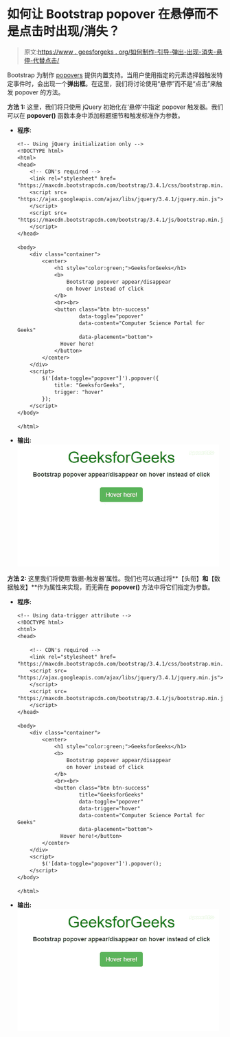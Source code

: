 # 如何让 Bootstrap popover 在悬停而不是点击时出现/消失？

> 原文:[https://www . geesforgeks . org/如何制作-引导-弹出-出现-消失-悬停-代替点击/](https://www.geeksforgeeks.org/how-to-make-bootstrap-popover-appear-disappear-on-hover-instead-of-click/)

Bootstrap 为制作 [popovers](https://www.geeksforgeeks.org/popovers-in-bootstrap-with-examples/) 提供内置支持。当用户使用指定的元素选择器触发特定事件时，会出现一个**弹出框**。在这里，我们将讨论使用“悬停”而不是“点击”来触发 popover 的方法。

**方法 1:** 这里，我们将只使用 jQuery 初始化在‘悬停’中指定 popover 触发器。我们可以在 **popover()** 函数本身中添加标题细节和触发标准作为参数。

*   **程序:**

    ```
    <!-- Using jQuery initialization only -->
    <!DOCTYPE html>
    <html>
    <head>
        <!-- CDN's required -->
        <link rel="stylesheet" href=
    "https://maxcdn.bootstrapcdn.com/bootstrap/3.4.1/css/bootstrap.min.css">
        <script src=
    "https://ajax.googleapis.com/ajax/libs/jquery/3.4.1/jquery.min.js">
        </script>
        <script src=
    "https://maxcdn.bootstrapcdn.com/bootstrap/3.4.1/js/bootstrap.min.js">
        </script>
    </head>

    <body>
        <div class="container">
            <center>
                <h1 style="color:green;">GeeksforGeeks</h1>
                <b>
                    Bootstrap popover appear/disappear 
                    on hover instead of click
                </b>
                <br><br>
                <button class="btn btn-success" 
                        data-toggle="popover" 
                        data-content="Computer Science Portal for Geeks" 
                        data-placement="bottom">
                  Hover here!
                </button>
            </center>
        </div>
        <script>
            $('[data-toggle="popover"]').popover({
                title: "GeeksforGeeks",
                trigger: "hover"
            });
        </script>
    </body>

    </html>
    ```

*   **输出:**
    ![](img/49bbdf0d30d1864410f573e826de7fd8.png)

**方法 2:** 这里我们将使用‘数据-触发器’属性。我们也可以通过将**【头衔】**和**【数据触发】**作为属性来实现，而无需在 **popover()** 方法中将它们指定为参数。

*   **程序:**

    ```
    <!-- Using data-trigger attribute -->
    <!DOCTYPE html>
    <html>
    <head>

        <!-- CDN's required -->
        <link rel="stylesheet" href=
    "https://maxcdn.bootstrapcdn.com/bootstrap/3.4.1/css/bootstrap.min.css">
        <script src=
    "https://ajax.googleapis.com/ajax/libs/jquery/3.4.1/jquery.min.js">
        </script>
        <script src=
    "https://maxcdn.bootstrapcdn.com/bootstrap/3.4.1/js/bootstrap.min.js">
        </script>
    </head>

    <body>
        <div class="container">
            <center>
                <h1 style="color:green;">GeeksforGeeks</h1>
                <b>
                    Bootstrap popover appear/disappear 
                    on hover instead of click
                </b>
                <br><br>
                <button class="btn btn-success"
                        title="GeeksforGeeks" 
                        data-toggle="popover" 
                        data-trigger="hover"
                        data-content="Computer Science Portal for Geeks"
                        data-placement="bottom">
                  Hover here!</button>
            </center>
        </div>
        <script>
            $('[data-toggle="popover"]').popover();
        </script>
    </body>

    </html>
    ```

*   **输出:**
    ![](img/49bbdf0d30d1864410f573e826de7fd8.png)
